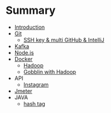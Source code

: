 # Summary

* [Introduction](README.md)
* [Git](git.md)
  * [SSH key & multi GitHub & IntelliJ](MultiGithub.md)
* [Kafka](kafka.md)
* [Node.js](nodejs.md)
* [Docker](docker.md)
  * [Hadoop](hadoop_in_docker.md)
  * [Gobblin with Hadoop](hadoopNgobbinINdocker.md)
* API
  * [Instagram](instagram.md)
* [Jmeter](jmeter.md)
* JAVA
  * [hash tag](extractHashTag.md)

